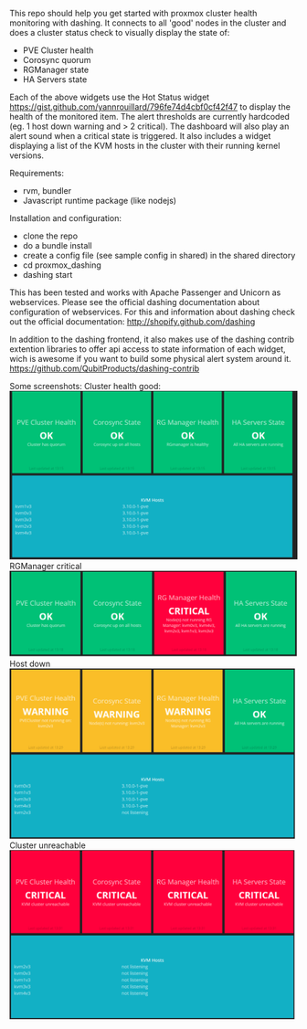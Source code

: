 This repo should help you get started with proxmox cluster health monitoring with dashing.
It connects to all 'good' nodes in the cluster and does a cluster status check
to visually display the state of:
* PVE Cluster health
* Corosync quorum
* RGManager state
* HA Servers state

Each of the above widgets use the Hot Status widget https://gist.github.com/yannrouillard/796fe74d4cbf0cf42f47
to display the health of the monitored item.
The alert thresholds are currently hardcoded (eg. 1 host down warning and > 2 critical).
The dashboard will also play an alert sound when a critical state is triggered.
It also includes a widget displaying a list of the KVM hosts in the cluster
with their running kernel versions.

Requirements:
* rvm, bundler
* Javascript runtime package (like nodejs)

Installation and configuration:
* clone the repo
* do a bundle install
* create a config file (see sample config in shared) in the shared directory
* cd proxmox_dashing
* dashing start

This has been tested and works with Apache Passenger and Unicorn as webservices.
Please see the official dashing documentation about configuration of webservices.
For this and information about dashing check out the official documentation: http://shopify.github.com/dashing

In addition to the dashing frontend, it also makes use of the dashing contrib extention libraries to offer api
access to state information of each widget, wich is awesome if you want to build some physical alert system around it.
https://github.com/QubitProducts/dashing-contrib

Some screenshots:
Cluster health good: ![Proxmox Health Good](https://github.com/hetznerZA/pictures/blob/master/Dashing/Cluster_Good.png)
RGManager critical ![RGmanager critical](https://github.com/hetznerZA/pictures/blob/master/Dashing/cluster_crit_rgmanager.png)
Host down ![Host down](https://github.com/hetznerZA/pictures/blob/master/Dashing/Cluster_warnings_host_down.png)
Cluster unreachable ![Cluster unreachable](https://github.com/hetznerZA/pictures/blob/master/Dashing/cluster_unreachable.png)
